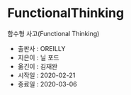 # FunctionalThinking

함수형 사고(Functional Thinking)

- 출판사 : OREILLY
- 지은이 : 닐 포드
- 옮긴이 : 김재완
- 시작일 : 2020-02-21
- 종료일 : 2020-03-06
